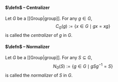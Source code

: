 #### $\defn$ – Centralizer
Let $G$ be a [[Group|group]]. For any $g \in G$,
$$C_G(g):= \{x \in G \mid gx = xg\}$$
is called the *centralizer* of $g$ in $G$.

#### $\defn$ – Normalizer
Let $G$ be a [[Group|group]]. For any $S \subseteq G$,
$$N_G(S):= \{g \in G \mid gSg^{-1}=S\}$$
is called the *normalizer* of $S$ in $G$.